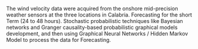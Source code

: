The wind velocity data were acquired from the onshore mid-precision weather sensors at the three locations in Calabria. Forecasting for the short Term (24 to 48 hours).
Stochastic probabilistic techniques like Bayesian networks and Granger causality-based probabilistic graphical models development, and then using Graphical Neural Networks / Hidden Markov Model to process the data for Forecasting.
